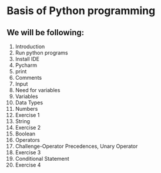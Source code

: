 # Basis of Python programming

## We will be following:
1. Introduction
2. Run python programs
3. Install IDE
4. Pycharm
5. print
6. Comments
7. Input
8. Need for variables
9. Variables
10. Data Types 
11. Numbers
12. Exercise 1
13. String
14. Exercise 2
15. Boolean
16. Operators
17. Challenge-Operator Precedences, Unary Operator
18. Exercise 3
19. Conditional Statement
20. Exercise 4